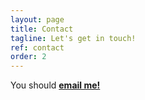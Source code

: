 ```yaml
---
layout: page
title: Contact
tagline: Let's get in touch!
ref: contact
order: 2
---
```


You should **[email me!](mailto:amangrg96@gmail.com)**

